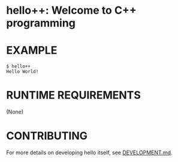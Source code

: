 # hello++: Welcome to C++ programming

# EXAMPLE

```console
$ hello++
Hello World!
```

# RUNTIME REQUIREMENTS

(None)

# CONTRIBUTING

For more details on developing hello itself, see [DEVELOPMENT.md](DEVELOPMENT.md).
